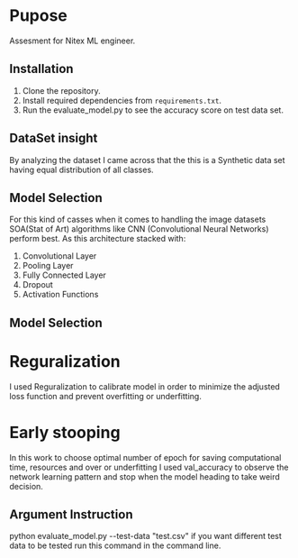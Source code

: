 # Pupose

Assesment for Nitex ML engineer.

## Installation

1. Clone the repository.
2. Install required dependencies from `requirements.txt`.
3. Run the evaluate_model.py to see the accuracy score on test data set.

## DataSet insight

By analyzing the dataset I came across that the this is a Synthetic data set having equal distribution of all classes. 

## Model  Selection

For this kind of casses when it comes to handling the image datasets SOA(Stat of Art) algorithms like CNN (Convolutional Neural Networks) perform best.
As this architecture stacked with:
1. Convolutional Layer
2. Pooling Layer
3. Fully Connected Layer
4. Dropout
5. Activation Functions
   

## Model Selection 

# Reguralization
I used Reguralization to calibrate model in order to minimize the adjusted loss function and prevent overfitting or underfitting.

# Early stooping

In this work to choose optimal number of epoch for saving computational time, resources and over or underfitting I used val_accuracy to observe the network learning pattern and stop when the model heading to take weird decision.

## Argument Instruction

python evaluate_model.py --test-data "test.csv" if you want different test data to be tested run this command in the command line.
